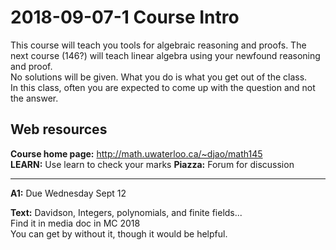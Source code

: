 # 2018-09-07-1 Course Intro

This course will teach you tools for algebraic reasoning and proofs. The next course (146?) will teach linear algebra using your newfound reasoning and proof.  
No solutions will be given. What you do is what you get out of the class.  
In this class, often you are expected to come up with the question and not the answer.  

## Web resources

__Course home page:__ http://math.uwaterloo.ca/~djao/math145  
__LEARN:__ Use learn to check your marks
__Piazza:__ Forum for discussion

<hr>

__A1:__ Due Wednesday Sept 12

__Text:__ Davidson, Integers, polynomials, and finite fields...  
Find it in media doc in MC 2018  
You can get by without it, though it would be helpful.  
